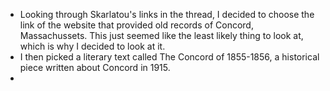  - Looking through Skarlatou's links in the thread, I decided to choose the link of the website that provided old records of Concord, Massachussets. This just seemed like the least likely thing to look at, which is why I decided to look at it.
 - I then picked a literary text called The Concord of 1855-1856, a historical piece written about Concord in 1915.
 - 
